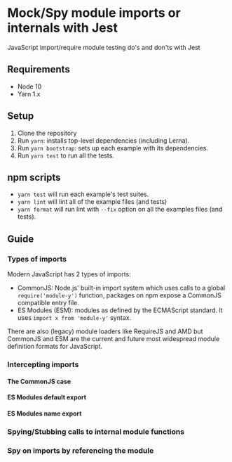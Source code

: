 # Mock/Spy module imports or internals with Jest

JavaScript import/require module testing do's and don'ts with Jest

## Requirements

- Node 10
- Yarn 1.x

## Setup

1. Clone the repository
2. Run `yarn`: installs top-level dependencies (including Lerna).
3. Run `yarn bootstrap`: sets up each example with its dependencies.
4. Run `yarn test` to run all the tests.

## npm scripts

- `yarn test` will run each example's test suites.
- `yarn lint` will lint all of the example files (and tests)
- `yarn format` will run lint with `--fix` option on all the examples files (and tests).

## Guide

### Types of imports

Modern JavaScript has 2 types of imports:

- CommonJS: Node.js' built-in import system which uses calls to a global `require('module-y')` function, packages on npm expose a CommonJS compatible entry file.
- ES Modules (ESM): modules as defined by the ECMAScript standard. It uses `import x from 'module-y'` syntax.

There are also (legacy) module loaders like RequireJS and AMD but CommonJS and ESM are the current and future most widespread module definition formats for JavaScript.

### Intercepting imports

#### The CommonJS case

#### ES Modules default export

#### ES Modules name export

### Spying/Stubbing calls to internal module functions

### Spy on imports by referencing the module


